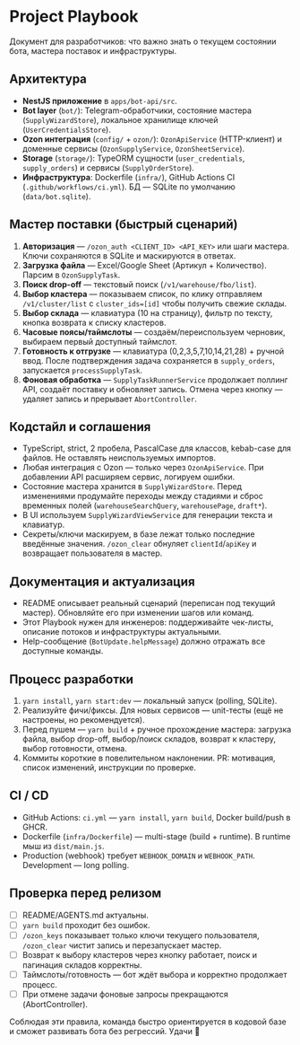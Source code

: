 # Project Playbook

Документ для разработчиков: что важно знать о текущем состоянии бота, мастера поставок и инфраструктуры.

## Архитектура
- **NestJS приложение** в `apps/bot-api/src`.
- **Bot layer** (`bot/`): Telegram-обработчики, состояние мастера (`SupplyWizardStore`), локальное хранилище ключей (`UserCredentialsStore`).
- **Ozon интеграция** (`config/` + `ozon/`): `OzonApiService` (HTTP-клиент) и доменные сервисы (`OzonSupplyService`, `OzonSheetService`).
- **Storage** (`storage/`): TypeORM сущности (`user_credentials`, `supply_orders`) и сервисы (`SupplyOrderStore`).
- **Инфраструктура**: Dockerfile (`infra/`), GitHub Actions CI (`.github/workflows/ci.yml`). БД — SQLite по умолчанию (`data/bot.sqlite`).

## Мастер поставки (быстрый сценарий)
1. **Авторизация** — `/ozon_auth <CLIENT_ID> <API_KEY>` или шаги мастера. Ключи сохраняются в SQLite и маскируются в ответах.
2. **Загрузка файла** — Excel/Google Sheet (Артикул + Количество). Парсим в `OzonSupplyTask`.
3. **Поиск drop-off** — текстовый поиск (`/v1/warehouse/fbo/list`).
4. **Выбор кластера** — показываем список, по клику отправляем `/v1/cluster/list` c `cluster_ids=[id]` чтобы получить свежие склады.
5. **Выбор склада** — клавиатура (10 на страницу), фильтр по тексту, кнопка возврата к списку кластеров.
6. **Часовые поясы/таймслоты** — создаём/переиспользуем черновик, выбираем первый доступный таймслот.
7. **Готовность к отгрузке** — клавиатура (0,2,3,5,7,10,14,21,28) + ручной ввод. После подтверждения задача сохраняется в `supply_orders`, запускается `processSupplyTask`.
8. **Фоновая обработка** — `SupplyTaskRunnerService` продолжает поллинг API, создаёт поставку и обновляет запись. Отмена через кнопку — удаляет запись и прерывает `AbortController`.

## Кодстайл и соглашения
- TypeScript, strict, 2 пробела, PascalCase для классов, kebab-case для файлов. Не оставлять неиспользуемых импортов.
- Любая интеграция с Ozon — только через `OzonApiService`. При добавлении API расширяем сервис, логируем ошибки.
- Состояние мастера хранится в `SupplyWizardStore`. Перед изменениями продумайте переходы между стадиями и сброс временных полей (`warehouseSearchQuery`, `warehousePage`, `draft*`).
- В UI используем `SupplyWizardViewService` для генерации текста и клавиатур.
- Секреты/ключи маскируем, в базе лежат только последние введённые значения. `/ozon_clear` обнуляет `clientId`/`apiKey` и возвращает пользователя в мастер.

## Документация и актуализация
- README описывает реальный сценарий (переписан под текущий мастер). Обновляйте его при изменении шагов или команд.
- Этот Playbook нужен для инженеров: поддерживайте чек-листы, описание потоков и инфраструктуры актуальными.
- Help-сообщение (`BotUpdate.helpMessage`) должно отражать все доступные команды.

## Процесс разработки
1. `yarn install`, `yarn start:dev` — локальный запуск (polling, SQLite).
2. Реализуйте фичи/фиксы. Для новых сервисов — unit-тесты (ещё не настроены, но рекомендуется).
3. Перед пушем — `yarn build` + ручное прохождение мастера: загрузка файла, выбор drop-off, выбор/поиск складов, возврат к кластеру, выбор готовности, отмена.
4. Коммиты короткие в повелительном наклонении. PR: мотивация, список изменений, инструкции по проверке.

## CI / CD
- GitHub Actions: `ci.yml` — `yarn install`, `yarn build`, Docker build/push в GHCR.
- Dockerfile (`infra/Dockerfile`) — multi-stage (build + runtime). В runtime мыш из `dist/main.js`.
- Production (webhook) требует `WEBHOOK_DOMAIN` и `WEBHOOK_PATH`. Development — long polling.

## Проверка перед релизом
- [ ] README/AGENTS.md актуальны.
- [ ] `yarn build` проходит без ошибок.
- [ ] `/ozon_keys` показывает только ключи текущего пользователя, `/ozon_clear` чистит запись и перезапускает мастер.
- [ ] Возврат к выбору кластеров через кнопку работает, поиск и пагинация складов корректны.
- [ ] Таймслоты/готовность — бот ждёт выбора и корректно продолжает процесс.
- [ ] При отмене задачи фоновые запросы прекращаются (AbortController).

Соблюдая эти правила, команда быстро ориентируется в кодовой базе и сможет развивать бота без регрессий. Удачи 👋
